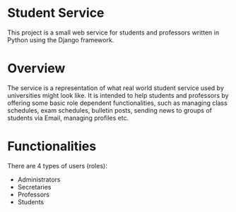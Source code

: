 # Student Service
This project is a small web service for students and professors written in Python using the Django framework.

# Overview 
The service is a representation of what real world student service used by universities might look like. It is intended to help students and professors by offering some basic role dependent functionalities, such as managing class schedules, exam schedules, bulletin posts, sending news to groups of students via Email, managing profiles etc.

# Functionalities
There are 4 types of users (roles):
* Administrators
* Secretaries
* Professors
* Students
